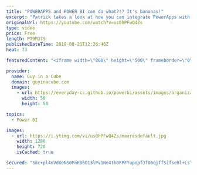 ```yaml
---
title: "POWERAPPS and POWER BI can do what?!? It's bananas!"
excerpt: "Patrick takes a look at how you can integrate PowerApps with Power BI to get a bananas experience. Updating the PowerApp does something special with the Power BI report.  Create a PowerApp: https://docs.microsoft.com/powerapps/maker/  PowerApps custom visual: https://docs.microsoft.com/powerapps/maker/canvas-apps/powerapps-custom-visual"
originalUrl: https://youtube.com/watch?v=us0hPFwQ4Zs
type: video
price: Free
length: PT9M37S
publishedDateTime: 2019-08-21T12:26:46Z
heat: 73

featuredContent: "<iframe width=\"800\" height=\"500\" frameborder=\"0\" src=\"https://www.youtube.com/embed/us0hPFwQ4Zs\" allow=\"accelerometer; autoplay; encrypted-media; gyroscope; picture-in-picture\" allowfullscreen></iframe>"

provider:
  name: Guy in a Cube
  domain: guyinacube.com
  images:
    - url: https://everyday-cc.github.io/powerbi/assets/images/organizations/guyinacube.com-50x50.jpg
      width: 50
      height: 50

topics:
  - Power BI

images:
  - url: https://i.ytimg.com/vi/us0hPFwQ4Zs/maxresdefault.jpg
    width: 1280
    height: 720
    isCached: true

secured: "Smc+pl4nVdXeNS0FnKD6O13lPv1Ne4th0FPFYupopfJfO6qjffSifseHl+LsTIK2xqQnYHI02dU0EsOv6UwYUVQmWX5xvFefmEtzw4B+ofdeqtQAGvMa8RKl0NzEKiE4Y/7Hgnqd7vTRxr/QUILImfhql6zSL2sbOAbSgiSGa1DwrKthbPmJ6lTJO6a/lkL+PsTGQh1dHB6D1sB+TaEEe5PbFLoHlJQ70po9ukC+5/lE0RzS/AlpcKTqKSCFWar2QrQCLQKLMtHs+vbRL/cJnxYwTXF8EKlao/ppXEfyRlhTKpq+cu/N0n03WXgnNGQvSZz4BFfuFQ4FJlRsGbKhhrLkuZO/YkiF06mBVVMBnc92HJsGIOZW+RVwamWWGlK+M3XoIIKZ8wcdSNR7wfFqWNbUJm+VO6nfTlxDGjSTaB8jMTqU+y/rc14pMAUNF2bq;zsgTfJJYzYvJxaZx4yxAdw=="
---
```


